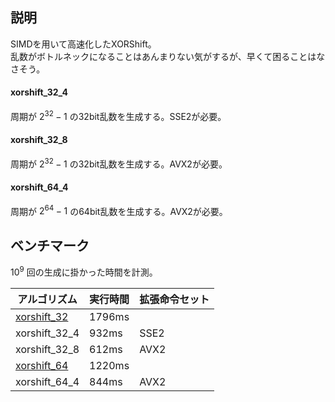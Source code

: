 ## 説明
SIMDを用いて高速化したXORShift。<br>
乱数がボトルネックになることはあんまりない気がするが、早くて困ることはなさそう。

#### xorshift_32_4
周期が $2^{32} - 1$ の32bit乱数を生成する。SSE2が必要。

#### xorshift_32_8
周期が $2^{32} - 1$ の32bit乱数を生成する。AVX2が必要。

#### xorshift_64_4
周期が $2^{64} - 1$ の64bit乱数を生成する。AVX2が必要。

## ベンチマーク
$10^9$ 回の生成に掛かった時間を計測。

| アルゴリズム  | 実行時間 | 拡張命令セット | 
| ------------- | :------- | :------------- | 
| [xorshift_32](https://ja.wikipedia.org/wiki/Xorshift)   | 1796ms   |                | 
| xorshift_32_4 | 932ms    | SSE2           | 
| xorshift_32_8 | 612ms    | AVX2           | 
| [xorshift_64](https://ja.wikipedia.org/wiki/Xorshift)   | 1220ms   |                | 
| xorshift_64_4 | 844ms    | AVX2           | 